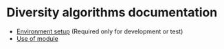 # Diversity algorithms documentation

- [Environment setup](env-setup.md) (Required only for development or test)
- [Use of module](use.md)
